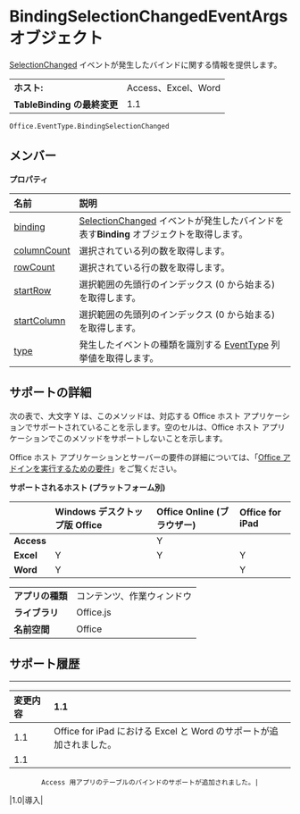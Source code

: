 
# BindingSelectionChangedEventArgs オブジェクト
[SelectionChanged](../../reference/shared/binding.bindingselectionchangedevent.md) イベントが発生したバインドに関する情報を提供します。

|||
|:-----|:-----|
|**ホスト:**|Access、Excel、Word|
|**TableBinding の最終変更**|1.1|

```
Office.EventType.BindingSelectionChanged
```


## メンバー


**プロパティ**


|**名前**|**説明**|
|:-----|:-----|
|[binding](../../reference/shared/binding.bindingselectionchangedevent.binding.md)|[SelectionChanged](../../reference/shared/binding.md) イベントが発生したバインドを表す**Binding** オブジェクトを取得します。|
|[columnCount](../../reference/shared/binding.bindingselectionchangedevent.columncount.md)|選択されている列の数を取得します。|
|[rowCount](../../reference/shared/binding.bindingselectionchangedevent.rowcount.md)|選択されている行の数を取得します。|
|[startRow](../../reference/shared/binding.bindingselectionchangedevent.startrow.md)|選択範囲の先頭行のインデックス (0 から始まる) を取得します。|
|[startColumn](../../reference/shared/binding.bindingselectionchangedevent.startcolumn.md)|選択範囲の先頭列のインデックス (0 から始まる) を取得します。|
|[type](../../reference/shared/binding.bindingselectionchangedevent.type.md)|発生したイベントの種類を識別する [EventType](../../reference/shared/eventtype-enumeration.md) 列挙値を取得します。|

## サポートの詳細


次の表で、大文字 Y は、このメソッドは、対応する Office ホスト アプリケーションでサポートされていることを示します。空のセルは、Office ホスト アプリケーションでこのメソッドをサポートしないことを示します。

Office ホスト アプリケーションとサーバーの要件の詳細については、「[Office アドインを実行するための要件](../../docs/overview/requirements-for-running-office-add-ins.md)」をご覧ください。


**サポートされるホスト (プラットフォーム別)**


||**Windows デスクトップ版 Office**|**Office Online (ブラウザー)**|**Office for iPad**|
|:-----|:-----|:-----|:-----|
|**Access**||Y||
|**Excel**|Y|Y|Y|
|**Word**|Y||Y|

|||
|:-----|:-----|
|**アプリの種類**|コンテンツ、作業ウィンドウ|
|**ライブラリ**|Office.js|
|**名前空間**|Office|

## サポート履歴



****


|**変更内容**|**1.1**|
|:-----|:-----|
|1.1|Office for iPad における Excel と Word のサポートが追加されました。|
|1.1|
            Access 用アプリのテーブルのバインドのサポートが追加されました。|
|1.0|導入|
